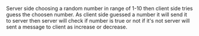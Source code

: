 Server side choosing a random number in range of 1-10 then client side tries guess the choosen number.
As client side guessed a number it will send it to server then server will check if number is true or not 
if it's not server will sent a message to client as increase or decrease.
